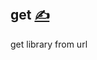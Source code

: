 
## get [<span style='font-size:20px;'>&#x270D;</span>](https://github.com/apidsl/docs/edit/main/COMMAND/LET.md)

get library from url